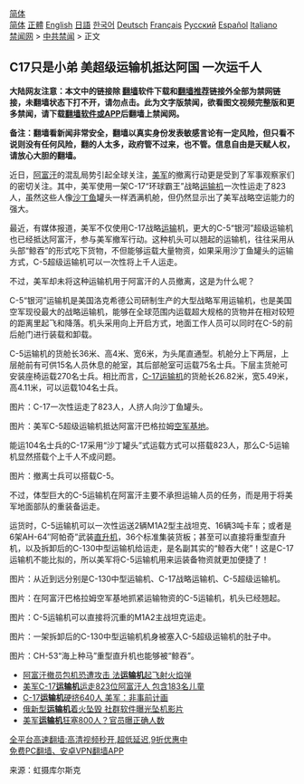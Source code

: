  <!-- 面包屑导航 --> <div class="breadcrumb"><!-- GTranslate: https://gtranslate.io/ -->  <div class="switcher notranslate">  <div class="selected">  <a href="#" onclick="return false;"> 简体</a>  </div>  <div class="option">  <a href="https://www.bannedbook.org" onclick="doGTranslate('zh-CN|zh-CN');jQuery('div.switcher div.selected a').html(jQuery(this).html());return false;" title="简体中文" class="nturl selected"> 简体</a>  <a href="https://www.bannedbook.org/zh-tw/" onclick="doGTranslate('zh-CN|zh-TW');jQuery('div.switcher div.selected a').html(jQuery(this).html());return false;" title="繁體中文" class="nturl"> 正體</a>  <a href="https://www.bannedbook.org/en/" onclick="doGTranslate('zh-CN|en');jQuery('div.switcher div.selected a').html(jQuery(this).html());return false;" title="English" class="nturl"> English</a>  <a href="https://www.bannedbook.org/ja/" onclick="doGTranslate('zh-CN|ja');jQuery('div.switcher div.selected a').html(jQuery(this).html());return false;" title="日本語" class="nturl"> 日語</a>  <a href="https://www.bannedbook.org/ko/" onclick="doGTranslate('zh-CN|ko');jQuery('div.switcher div.selected a').html(jQuery(this).html());return false;" title="한국어" class="nturl"> 한국어</a>  <a href="https://www.bannedbook.org/de/" onclick="doGTranslate('zh-CN|de');jQuery('div.switcher div.selected a').html(jQuery(this).html());return false;" title="Deutsch" class="nturl"> Deutsch</a>  <a href="https://www.bannedbook.org/fr/" onclick="doGTranslate('zh-CN|fr');jQuery('div.switcher div.selected a').html(jQuery(this).html());return false;" title="Français" class="nturl"> Français</a>  <a href="https://www.bannedbook.org/ru/" onclick="doGTranslate('zh-CN|ru');jQuery('div.switcher div.selected a').html(jQuery(this).html());return false;" title="Русский" class="nturl"> Русский</a>  <a href="https://www.bannedbook.org/es/" onclick="doGTranslate('zh-CN|es');jQuery('div.switcher div.selected a').html(jQuery(this).html());return false;" title="Español" class="nturl"> Español</a>  <a href="https://www.bannedbook.org/it/" onclick="doGTranslate('zh-CN|it');jQuery('div.switcher div.selected a').html(jQuery(this).html());return false;" title="Italiano" class="nturl"> Italiano</a>  </div>  </div>      <div class='breadcrumb-sub'><!-- Breadcrumb NavXT 6.3.0 --> <a href="https://www.bannedbook.org/" class="home">禁闻网</a> &gt; <a href="https://www.bannedbook.org/bnews/cbnews/" class="category">中共禁闻</a> &gt; 正文</div></div><h2>C17只是小弟 美超级运输机抵达阿国 一次运千人</h2> <p class="notice"><b>大陆网友注意：本文中的链接除 <a href="https://github.com/bannedbook/fanqiang" >翻墙</a>软件下载和<a href="https://github.com/killgcd/justmysocks/blob/master/README.md">翻墙推荐</a>链接外全部为禁网链接，未翻墙状态下打不开，请勿点击。此为文字版禁闻，欲看图文视频完整版和更多禁闻，请下载<a href="https://github.com/bannedbook/fanqiang">翻墙软件或APP</a>后翻墙上禁闻网。</p><p>备注：翻墙看新闻非常安全，翻墙以真实身份发表敏感言论有一定风险，但只看不说则没有任何风险，翻的人太多，政府管不过来，也不管。信息自由是天赋人权，请放心大胆的翻墙。</b></p>  <div class="entry"> <p>近日，<a href="https://www.bannedbook.org/bnews/tag/%e9%98%bf%e5%af%8c%e6%b1%97/" class="st_tag internal_tag" rel="tag" title="标签 阿富汗 下的日志">阿富汗</a>的混乱局势引起全球关注，<a href="https://www.bannedbook.org/bnews/tag/%e7%be%8e%e5%86%9b/" class="st_tag internal_tag" rel="tag" title="标签 美军 下的日志">美军</a>的撤离行动更是受到了军事观察家们的密切关注。其中，美军使用一架C-17“环球霸王”战略<a href="https://www.bannedbook.org/bnews/tag/%e8%bf%90%e8%be%93%e6%9c%ba/" class="st_tag internal_tag" rel="tag" title="标签 运输机 下的日志">运输机</a>一次性运走了823人，虽然这些人像<a href="https://www.bannedbook.org/bnews/tag/%E6%B2%99%E4%B8%81%E9%B1%BC/" class="st_tag internal_tag" rel="tag" title="标签 沙丁鱼 下的日志">沙丁鱼</a>罐头一样洒满机舱，但仍然显示出了美军战略空运能力的强大。</p> <p>最近，有媒体报道，美军不仅使用C-17战略<a href="https://www.bannedbook.org/bnews/tag/%E8%BF%90%E8%BE%93/" class="st_tag internal_tag" rel="tag" title="标签 运输 下的日志">运输</a>机，更大的C-5“银河”超级运输机也已经抵达阿富汗，参与美军撤军行动。这种机头可以翘起的运输机，往往采用从头部“鲸吞”的形式吃下货物，不但能够运载大量物资，如果采用沙丁鱼罐头的运输方式，C-5超级运输机可以一次性将上千人运走。</p> <p>不过，美军却未将这种运输机用于阿富汗的人员撤离，这是为什么呢？</p> <p>C-5“银河”运输机是美国洛克希德公司研制生产的大型战略军用运输机，也是美国空军现役最大的战略运输机，能够在全球范围内运载超大规格的货物并在相对较短的距离里起飞和降落。机头采用向上开启方式，地面工作人员可以同时在C-5的前后舱门进行装载和卸载。</p>  <p>C-5运输机的货舱长36米、高4米、宽6米，为头尾直通型。机舱分上下两层，上层舱前有可供15名人员休息的舱室，其后部舱室可运载75名士兵。下层主货舱可安装座椅运载270名士兵。相比而言，<a href="https://www.bannedbook.org/bnews/tag/C-17%E8%BF%90%E8%BE%93%E6%9C%BA/" class="st_tag internal_tag" rel="tag" title="标签 C-17运输机 下的日志">C-17运输机</a>的货舱长26.82米，宽5.49米，高4.11米，可以运载104名士兵。</p> <p>图片：C-17一次性运走了823人，人挤人向沙丁鱼罐头。</p> <p>图片：美军C-5超级运输机抵达阿富汗巴格拉姆<a href="https://www.bannedbook.org/bnews/tag/%E7%A9%BA%E5%86%9B%E5%9F%BA%E5%9C%B0/" class="st_tag internal_tag" rel="tag" title="标签 空军基地 下的日志">空军基地</a>。</p> <p>能运104名士兵的C-17采用“沙丁罐头”式运载方式可以搭载823人，那么C-5运输机显然搭载个上千人不成问题。</p>  <p>图片：撤离士兵可以搭载C-5。</p> <p>不过，体型巨大的C-5运输机在阿富汗主要不承担运输人员的任务，而是用于将美军地面部队的重装备运走。</p> <p>运货时，C-5运输机可以一次性运送2辆M1A2型主战坦克、16辆3吨卡车；或者是6架AH-64&#8243;阿帕奇&#8221;武装<a href="https://www.bannedbook.org/bnews/tag/%e7%9b%b4%e5%8d%87%e6%9c%ba/" class="st_tag internal_tag" rel="tag" title="标签 直升机 下的日志">直升机</a>，36个标准集装货板；甚至可以直接将重型直升机，以及拆卸后的C-130中型运输机给运走，是名副其实的“鲸吞大佬”！这是C-17运输机不能比拟的，所以美军将C-5运输机用来运装备物资就更加便捷了！</p> <p>图片：从近到远分别是C-130中型运输机、C-17战略运输机、C-5超级运输机。</p>  <p>图片：在阿富汗巴格拉姆空军基地抓紧运输物资的C-5运输机，机头已经翘起。</p> <p>图片：C-5运输机可以直接将沉重的M1A2主战坦克运走。</p> <p>图片：一架拆卸后的C-130中型运输机机身被塞入C-5超级运输机的肚子中。</p> <p>图片：CH-53“海上种马”重型直升机也能够被“鲸吞”。</p>  <ul class='op-related-articles' title='相关阅读'> <li><a href='https://www.bannedbook.org/bnews/cnnews/20210823/1611321.html' target='_blank'>阿富汗撤员包机恐遭攻击 法<b>运输机</b>起飞射火焰弹</a></li> <li><a href='https://www.bannedbook.org/bnews/baitai/20210821/1610606.html' target='_blank'>美军C-17<b>运输机</b>运走823位阿富汗人 包含183名儿童</a></li> <li><a href='https://www.bannedbook.org/bnews/baitai/20210818/1608359.html' target='_blank'>C-17<b>运输机</b>硬挤640人 美军：非事前计画</a></li> <li><a href='https://www.bannedbook.org/bnews/worldnews/20210818/1608122.html' target='_blank'>俄新型<b>运输机</b>着火坠毁 社群软件曝光坠机影片</a></li> <li><a href='https://www.bannedbook.org/bnews/worldnews/20210818/1608080.html' target='_blank'>美军<b>运输机</b>狂塞800人？官员曝正确人数</a></li> </ul> <p class="texttj"> <a href="https://github.com/bannedbook/fanqiang/wiki/V2ray%E6%9C%BA%E5%9C%BA" target="_blank">全平台高速翻墙:高清视频秒开,超低延迟,9折优惠中</a><br/> <a href="https://github.com/bannedbook/fanqiang/wiki/%E7%A6%81%E9%97%BB%E7%BD%91%E5%AE%89%E5%8D%93%E7%BF%BB%E5%A2%99%E6%96%B0%E9%97%BBAPP" target="_blank">免费PC翻墙、安卓VPN翻墙APP</a></p><p> 来源：虹摄库尔斯克 </p><a name='sharetosocial'></a>  <div style="margin-bottom:5px;padding-bottom:5px;clear:both"> <div id="archive-pix-1" class="banner-ads"> <!-- AuctionX Display platform tag START --> <div id="26318x728x90x621x_ADSLOT2" clicktrack="%%CLICK_URL_ESC%%"></div> <!-- AuctionX Display platform tag END --> </div> <div id="archive-pix-2" class="banner-ads"> <!-- AuctionX Display platform tag START --> <div id="26315x300x250x621x_ADSLOT2" clicktrack="%%CLICK_URL_ESC%%"></div> <!-- AuctionX Display platform tag END --> </div> </div>  <div id="archive-pix-1" class="banner-ads"> <!-- AuctionX Display platform tag START --> <div id="26318x728x90x621x_ADSLOT3" clicktrack="%%CLICK_URL_ESC%%"></div> <!-- AuctionX Display platform tag END --> </div> </div><!--END ENTRY--> 